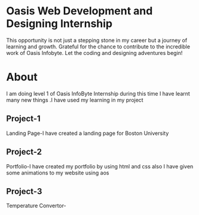 # Oasis Web Development and Designing Internship
This opportunity is not just a stepping stone in my career but a journey of learning and growth. Grateful for the chance to contribute to the incredible work of Oasis Infobyte. Let the coding and designing adventures begin! 

# About
I am doing level 1 of Oasis InfoByte Internship during this time I have learnt many new things .I have used my learning in my project

## Project-1
Landing Page-I have created a landing page for Boston University

## Project-2
Portfolio-I have created my portfolio by using html and css also I have given some animations to my website using aos 

## Project-3
Temperature Convertor-
